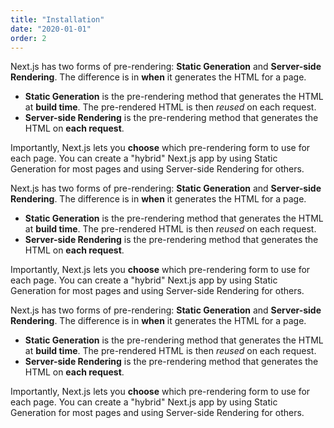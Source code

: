 ```yaml
---
title: "Installation"
date: "2020-01-01"
order: 2
---
```


Next.js has two forms of pre-rendering: **Static Generation** and **Server-side Rendering**. The difference is in **when** it generates the HTML for a page.

-   **Static Generation** is the pre-rendering method that generates the HTML at **build time**. The pre-rendered HTML is then _reused_ on each request.
-   **Server-side Rendering** is the pre-rendering method that generates the HTML on **each request**.

Importantly, Next.js lets you **choose** which pre-rendering form to use for each page. You can create a "hybrid" Next.js app by using Static Generation for most pages and using Server-side Rendering for others.

Next.js has two forms of pre-rendering: **Static Generation** and **Server-side Rendering**. The difference is in **when** it generates the HTML for a page.

-   **Static Generation** is the pre-rendering method that generates the HTML at **build time**. The pre-rendered HTML is then _reused_ on each request.
-   **Server-side Rendering** is the pre-rendering method that generates the HTML on **each request**.

Importantly, Next.js lets you **choose** which pre-rendering form to use for each page. You can create a "hybrid" Next.js app by using Static Generation for most pages and using Server-side Rendering for others.

Next.js has two forms of pre-rendering: **Static Generation** and **Server-side Rendering**. The difference is in **when** it generates the HTML for a page.

-   **Static Generation** is the pre-rendering method that generates the HTML at **build time**. The pre-rendered HTML is then _reused_ on each request.
-   **Server-side Rendering** is the pre-rendering method that generates the HTML on **each request**.

Importantly, Next.js lets you **choose** which pre-rendering form to use for each page. You can create a "hybrid" Next.js app by using Static Generation for most pages and using Server-side Rendering for others.
